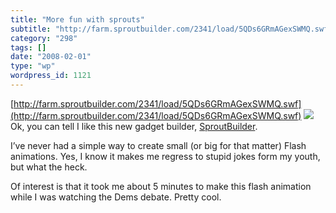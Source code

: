 ```yaml
---
title: "More fun with sprouts"
subtitle: "http://farm.sproutbuilder.com/2341/load/5QDs6GRmAGexSWMQ.swf"
category: "298"
tags: []
date: "2008-02-01"
type: "wp"
wordpress_id: 1121
---
```

[http://farm.sproutbuilder.com/2341/load/5QDs6GRmAGexSWMQ.swf](http://farm.sproutbuilder.com/2341/load/5QDs6GRmAGexSWMQ.swf)
![](https://i0.wp.com/counters.gigya.com/wildfire/CIMP/Jmx*PTEyMDE4MzQyMTgwMjAmcHQ9MTIwMTgzNDM*MDQ4OSZwPTEyMDc*MSZkPTI1NjczJm49.jpg?resize=0%2C0)
Ok, you can tell I like this new gadget builder, [SproutBuilder](http://www.sproutbuilder.com). 

I’ve never had a simple way to create small (or big for that matter) Flash animations. Yes, I know it makes me regress to stupid jokes form my youth, but what the heck.

Of interest is that it took me about 5 minutes to make this flash animation while I was watching the Dems debate. Pretty cool.
